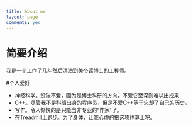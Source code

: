 ```yaml
---
title: About me
layout: page
comments: yes
---
```


# 简要介绍
我是一个工作了几年然后漂泊到美帝读博士的工程师。

#个人爱好
- 神经科学。没法不爱，因为是博士科研的方向，不爱它至深则难以出成果
- C++。尽管我不是科班出身的程序员，但是不爱C++等于忘却了自己的历史。
- 写作。令人惭愧的是只能当非专业的“作家”了。
- 在Treadmill上跑步。为了身体，让我心虚的把这项也算上吧。
